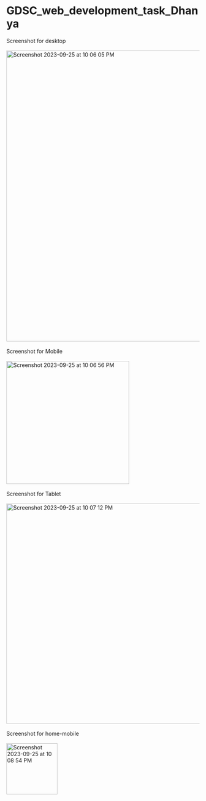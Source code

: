 # GDSC_web_development_task_Dhanya
Screenshot for desktop
<br>
<br>
<img width="757" alt="Screenshot 2023-09-25 at 10 06 05 PM" src="https://github.com/manamdhanya/GDSC_web_development_task_Dhanya/assets/130916147/781c5e71-492c-4dc5-9c1e-8e95a2be65cd">
<br>
<br>
Screenshot for Mobile
<br>
<br>
<img width="320" alt="Screenshot 2023-09-25 at 10 06 56 PM" src="https://github.com/manamdhanya/GDSC_web_development_task_Dhanya/assets/130916147/94bba06c-dbe1-4961-96ef-752877a1a82a">
<br>
<br>
Screenshot for Tablet
<br>
<br>
<img width="573" alt="Screenshot 2023-09-25 at 10 07 12 PM" src="https://github.com/manamdhanya/GDSC_web_development_task_Dhanya/assets/130916147/f02e1f80-abba-4d5d-959c-65b768efffeb">
<br>
<br>
Screenshot for home-mobile
<br>
<br>
<img width="133" alt="Screenshot 2023-09-25 at 10 08 54 PM" src="https://github.com/manamdhanya/GDSC_web_development_task_Dhanya/assets/130916147/92474e8b-b709-4c3f-8a9b-9c318084b3fc">
